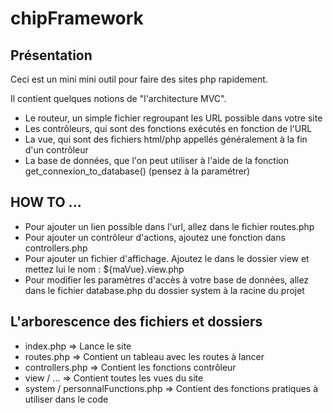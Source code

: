 # chipFramework

## Présentation

Ceci est un mini mini outil pour faire des sites php rapidement.

Il contient quelques notions de "l'architecture MVC".
+ Le routeur, un simple fichier regroupant les URL possible dans votre site
+ Les contrôleurs, qui sont des fonctions exécutés en fonction de l'URL
+ La vue, qui sont des fichiers html/php appellés généralement à la fin d'un contrôleur
+ La base de données, que l'on peut utiliser à l'aide de la fonction get_connexion_to_database() (pensez à la paramétrer)

## HOW TO ...
+ Pour ajouter un lien possible dans l'url, allez dans le fichier routes.php
+ Pour ajouter un contrôleur d'actions, ajoutez une fonction dans controllers.php
+ Pour ajouter un fichier d'affichage. Ajoutez le dans le dossier view et mettez lui le nom : ${maVue}.view.php
+ Pour modifier les paramètres d'accès à votre base de données, allez dans le fichier database.php du dossier system à la racine du projet


## L'arborescence des fichiers et dossiers
+ index.php => Lance le site
+ routes.php => Contient un tableau avec les routes à lancer
+ controllers.php => Contient les fonctions contrôleur
+ view / ... => Contient toutes les vues du site
+ system / personnalFunctions.php => Contient des fonctions pratiques à utiliser dans le code

